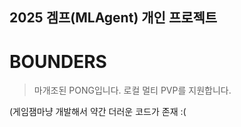 ## 2025 겜프(MLAgent) 개인 프로젝트 
# **BOUNDERS**

> 마개조된 PONG입니다. 로컬 멀티 PVP를 지원합니다.


(게임잼마냥 개발해서 약간 더러운 코드가 존재 :(   

